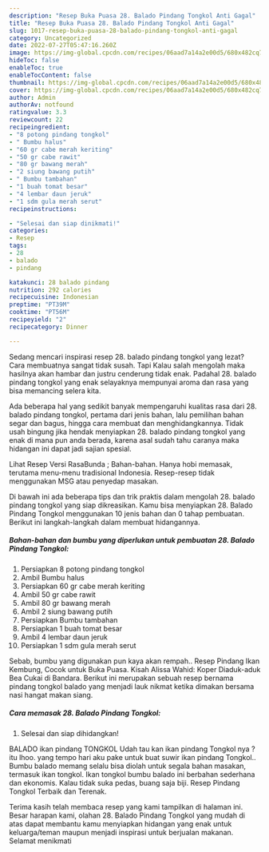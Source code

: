 ```yaml
---
description: "Resep Buka Puasa 28. Balado Pindang Tongkol Anti Gagal"
title: "Resep Buka Puasa 28. Balado Pindang Tongkol Anti Gagal"
slug: 1017-resep-buka-puasa-28-balado-pindang-tongkol-anti-gagal
category: Uncategorized
date: 2022-07-27T05:47:16.260Z
image: https://img-global.cpcdn.com/recipes/06aad7a14a2e00d5/680x482cq70/28-balado-pindang-tongkol-foto-resep-utama.jpg
hideToc: false
enableToc: true
enableTocContent: false
thumbnail: https://img-global.cpcdn.com/recipes/06aad7a14a2e00d5/680x482cq70/28-balado-pindang-tongkol-foto-resep-utama.jpg
cover: https://img-global.cpcdn.com/recipes/06aad7a14a2e00d5/680x482cq70/28-balado-pindang-tongkol-foto-resep-utama.jpg
author: Admin
authorAv: notfound
ratingvalue: 3.3
reviewcount: 22
recipeingredient:
- "8 potong pindang tongkol"
- " Bumbu halus"
- "60 gr cabe merah keriting"
- "50 gr cabe rawit"
- "80 gr bawang merah"
- "2 siung bawang putih"
- " Bumbu tambahan"
- "1 buah tomat besar"
- "4 lembar daun jeruk"
- "1 sdm gula merah serut"
recipeinstructions:

- "Selesai dan siap dinikmati!"
categories:
- Resep
tags:
- 28
- balado
- pindang

katakunci: 28 balado pindang 
nutrition: 292 calories
recipecuisine: Indonesian
preptime: "PT39M"
cooktime: "PT56M"
recipeyield: "2"
recipecategory: Dinner

---
```



Sedang mencari inspirasi resep 28. balado pindang tongkol yang lezat? Cara membuatnya sangat tidak susah. Tapi Kalau salah mengolah maka hasilnya akan hambar dan justru cenderung tidak enak. Padahal 28. balado pindang tongkol yang enak selayaknya mempunyai aroma dan rasa yang bisa memancing selera kita.


Ada beberapa hal yang sedikit banyak mempengaruhi kualitas rasa dari 28. balado pindang tongkol, pertama dari jenis bahan, lalu pemilihan bahan segar dan bagus, hingga cara membuat dan menghidangkannya. Tidak usah bingung jika hendak menyiapkan 28. balado pindang tongkol yang enak di mana pun anda berada, karena asal sudah tahu caranya maka hidangan ini dapat jadi sajian spesial.

Lihat Resep Versi RasaBunda ; Bahan-bahan. Hanya hobi memasak, terutama menu-menu tradisional Indonesia. Resep-resep tidak menggunakan MSG atau penyedap masakan.


Di bawah ini ada beberapa tips dan trik praktis dalam mengolah 28. balado pindang tongkol yang siap dikreasikan. Kamu bisa menyiapkan 28. Balado Pindang Tongkol menggunakan 10 jenis bahan dan 0 tahap pembuatan. Berikut ini langkah-langkah dalam membuat hidangannya.

<!--inarticleads1-->

##### Bahan-bahan dan bumbu yang diperlukan untuk pembuatan 28. Balado Pindang Tongkol:

1. Persiapkan 8 potong pindang tongkol
1. Ambil  Bumbu halus
1. Persiapkan 60 gr cabe merah keriting
1. Ambil 50 gr cabe rawit
1. Ambil 80 gr bawang merah
1. Ambil 2 siung bawang putih
1. Persiapkan  Bumbu tambahan
1. Persiapkan 1 buah tomat besar
1. Ambil 4 lembar daun jeruk
1. Persiapkan 1 sdm gula merah serut


Sebab, bumbu yang digunakan pun kaya akan rempah.. Resep Pindang Ikan Kembung, Cocok untuk Buka Puasa. Kisah Alissa Wahid: Koper Diaduk-aduk Bea Cukai di Bandara. Berikut ini merupakan sebuah resep bernama pindang tongkol balado yang menjadi lauk nikmat ketika dimakan bersama nasi hangat makan siang. 

<!--inarticleads2-->

##### Cara memasak 28. Balado Pindang Tongkol:


1. Selesai dan siap dihidangkan!

BALADO ikan pindang TONGKOL Udah tau kan ikan pindang Tongkol nya ? itu lhoo. yang tempo hari aku pake untuk buat suwir ikan pindang Tongkol.. Bumbu balado memang selalu bisa diolah untuk segala bahan masakan, termasuk ikan tongkol. Ikan tongkol bumbu balado ini berbahan sederhana dan ekonomis. Kalau tidak suka pedas, buang saja biji. Resep Pindang Tongkol Terbaik dan Terenak. 

Terima kasih telah membaca resep yang kami tampilkan di halaman ini. Besar harapan kami, olahan 28. Balado Pindang Tongkol yang mudah di atas dapat membantu kamu menyiapkan hidangan yang enak untuk keluarga/teman maupun menjadi inspirasi untuk berjualan makanan. Selamat menikmati
